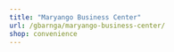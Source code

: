 ```yaml
---
title: "Maryango Business Center"
url: /gbarnga/maryango-business-center/
shop: convenience
---
```

